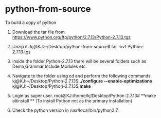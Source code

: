 # python-from-source
To build a copy of python

1. Download the tar file from  https://www.python.org/ftp/python/2.7.13/Python-2.7.13.tgz

2. Unzip it.
kj@KJ:~/Desktop/python-from-source$  tar -xvf Python-2.7.13.tgz

3. Inside the folder Python-2.7.13 there will be several folders such as Demo,Grammar,Include,Modules etc.

4. Navigate to the folder using cd and perform the following commands.
kj@KJ:~/Desktop/Python-2.7.13$ **./configure --enable-optimizations**
kj@KJ:~/Desktop/Python-2.7.13$  **make** 

5. Login as super user.
root@KJ:/home/kj/Desktop/Python-2.7.13# **make altinstall **
(To install Python not as the primary installation)

6. Check the python version in /usr/local/bin/python2.7.


